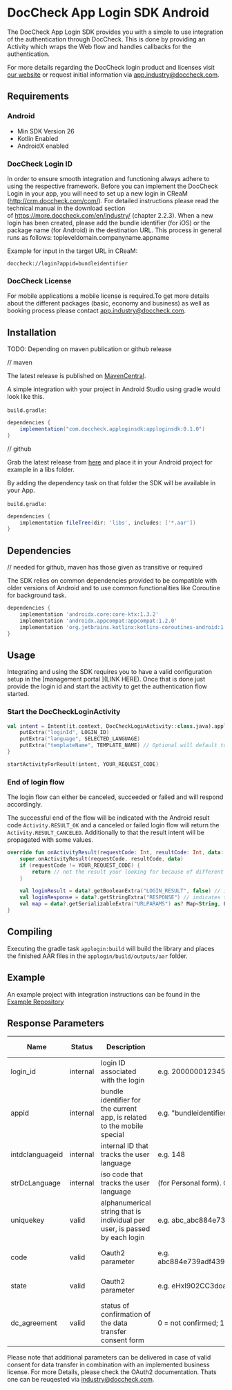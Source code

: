 DocCheck App Login SDK Android 
==============================

The DocCheck App Login SDK provides you with a simple to use integration of the authentication through DocCheck. 
This is done by providing an Activity which wraps the Web flow and handles callbacks for the authentication.

For more details regarding the DocCheck login product and licenses visit [our website](https://more.doccheck.com/en/industry/) or request initial information via app.industry@doccheck.com.

## Requirements

### Android

- Min SDK Version 26
- Kotlin Enabled
- AndroidX enabled

### DocCheck Login ID
In order to ensure smooth integration and functioning always adhere to using the respective framework. Before you can implement the DocCheck Login in your app, you will need to set up a new login in CReaM (http://crm.doccheck.com/com/). For detailed instructions please read the technical manual in the download section of https://more.doccheck.com/en/industry/ (chapter 2.2.3). When a new login has been created, please add the bundle identifier (for iOS) or the package name (for Android) in the destination URL. This process in general runs as follows: topleveldomain.companyname.appname 

Example for input in the target URL in CReaM: 
```shell
doccheck://login?appid=bundleidentifier
```
### DocCheck License
For mobile applications a mobile license is required.To get more details about the different packages (basic, economy and business) as well as booking process please contact app.industry@doccheck.com. 

Installation
------------

TODO: Depending on maven publication or github release

// maven

The latest release is published on [MavenCentral](https://mvnrepository.com/artifact/com.doccheck.apploginsdk/apploginsdk).

A simple integration with your project in Android Studio using gradle would look like this.

`build.gradle`:

```groovy
dependencies {
	implementation("com.doccheck.apploginsdk:apploginsdk:0.1.0")
}
```

// github

Grab the latest release from [here](https://github.com/ORGANISATION_PLACEHOLDER/REPOSITORY_PLACEHOLDER/releases) and place it in your Android project for example in a libs folder.

By adding the dependency task on that folder the SDK will be available in your App.

`build.gradle`:

```groovy
dependencies {
	implementation fileTree(dir: 'libs', includes: ['*.aar'])
}
```

Dependencies
------------
// needed for github, maven has those given as transitive or required

The SDK relies on common dependencies provided to be compatible with older versions of Android and to use common functionalities like Coroutine for background task. 

````groovy
dependencies {
    implementation 'androidx.core:core-ktx:1.3.2'
    implementation 'androidx.appcompat:appcompat:1.2.0'
    implementation 'org.jetbrains.kotlinx:kotlinx-coroutines-android:1.4.2'
}
````

Usage
-----

Integrating and using the SDK requires you to have a valid configuration setup in the [management portal ](LINK HERE). Once that is done just provide the login id and start the activity to get the authentication flow started.


### Start the DocCheckLoginActivity

````kotlin
val intent = Intent(it.context, DocCheckLoginActivity::class.java).apply {
    putExtra("loginId", LOGIN_ID)
    putExtra("language", SELECTED_LANGUAGE)
    putExtra("templateName", TEMPLATE_NAME) // Optional will default to s_mobile
}

startActivityForResult(intent, YOUR_REQUEST_CODE)
````

### End of login flow

The login flow can either be canceled, succeeded or failed and will respond accordingly. 

The successful end of the flow will be indicated with the Android result code `Activity.RESULT_OK` and a canceled or failed login flow will return the `Activity.RESULT_CANCELED`. Additionally to that the result intent will be propagated with some values. 

```kotlin
override fun onActivityResult(requestCode: Int, resultCode: Int, data: Intent?) {
    super.onActivityResult(requestCode, resultCode, data)
    if (requestCode != YOUR_REQUEST_CODE) {
        return // not the result your looking for because of different result code
    }
    
    val loginResult = data?.getBooleanExtra("LOGIN_RESULT", false) // indicates if the login flow was successful or not additionally to the result code
    val loginResponse = data?.getStringExtra("RESPONSE") // indicates the reason for ending the login flow. possible values: CANCEL, ERROR, SUCCEEDED
    val map = data?.getSerializableExtra("URLPARAMS") as? Map<String, List<String>?> // values provided by the authentication flow on success if available
}
```

Compiling
---------
Executing the gradle task `applogin:build` will build the library and places the finished AAR files in the `applogin/build/outputs/aar` folder.


## Example

An example project with integration instructions can be found in the [Example Repository](https://github.com/antwerpes/dc_app_login_sdk_android_example)



## Response Parameters


| Name           |Status   |Description                                                                | Value                                                               | License Type     |
|----------------|---------|---------------------------------------------------------------------------|---------------------------------------------------------------------|------------------|
|login_id        |internal |login ID associated with the login                                         |e.g. 200000012345                                                    |all               |
|appid           |internal |bundle identifier for the current app, is related to the mobile special    |e.g. "bundleidentifier"                                              |all   		    |
|intdclanguageid |internal |internal ID that tracks the user language                                  |e.g. 148                                                             |all               |
|strDcLanguage   |internal |iso code that tracks the user language                                     |(for Personal form). One of "de", "en"/"com", "fr", "nl", "it", "es".|all               |
|uniquekey       |valid    |alphanumerical string that is individual per user, is passed by each login |e.g. abc_abc884e739adf439ed521720acb5b232                            |economy + business|
|code            |valid    |Oauth2 parameter                                                           |e.g. abc884e739adf439ed521720acb5b232abc884e739adf439ed521720acb5b232|economy + business|
|state           |valid    |Oauth2 parameter                                                           |e.g. eHxI902CC3doao1                                                 |economy + business|
|dc_agreement    |valid    |status of confirmation of the data transfer consent form                   |0 = not confirmed; 1 = confirmed                                     |business          |

Please note that additional parameters can be delivered in case of valid consent for data transfer in combination with an implemented business license. For more Details, please check the OAuth2 documentation. Thats one can be reuqested via industry@doccheck.com. 


